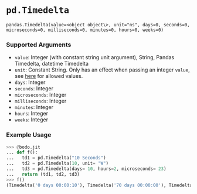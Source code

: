 # `pd.Timedelta`


`pandas.Timedelta(value=<object object\>, unit="ns", days=0, seconds=0, microseconds=0, milliseconds=0, minutes=0, hours=0, weeks=0)`


### Supported Arguments

- `value`: Integer (with constant string unit argument), String, Pandas Timedelta, datetime Timedelta
- `unit`: Constant String. Only has an effect when passing an integer `value`, see [here](https://pandas.pydata.org/pandas-docs/stable/reference/api/pandas.Timedelta.html) for allowed values.
- `days`: Integer
- `seconds`: Integer
- `microseconds`: Integer
- `milliseconds`: Integer
- `minutes`: Integer
- `hours`: Integer
- `weeks`: Integer

### Example Usage
```py
>>> @bodo.jit
... def f():
...   td1 = pd.Timedelta("10 Seconds")
...   td2 = pd.Timedelta(10, unit= "W")
...   td3 = pd.Timedelta(days= 10, hours=2, microseconds= 23)
...   return (td1, td2, td3)
>>> f()
(Timedelta('0 days 00:00:10'), Timedelta('70 days 00:00:00'), Timedelta('10 days 02:00:00.000023'))
```

